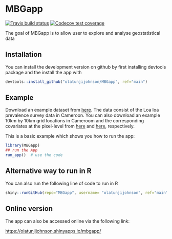 
<!-- README.md is generated from README.Rmd. Please edit that file -->

# MBGapp

<!-- badges: start -->

[![Travis build
status](https://travis-ci.org/olatunjijohnson/MBGapp.svg?branch=main)](https://travis-ci.org/olatunjijohnson/MBGapp)
[![Codecov test
coverage](https://codecov.io/gh/olatunjijohnson/MBGapp/branch/master/graph/badge.svg)](https://codecov.io/gh/olatunjijohnson/MBGapp?branch=main)
<!-- badges: end -->

The goal of MBGapp is to allow user to explore and analyse
geostatistical
data

## Installation

<!-- You can install the released version of MBGapp from [CRAN](https://CRAN.R-project.org) with: -->

<!-- ``` r -->

<!-- install.packages("MBGapp") -->

<!-- ``` -->

You can install the development version on github by first installing
devtools package and the install the app with

``` r
devtools::install_github("olatunjijohnson/MBGapp", ref="main")
```

## Example

Download an example dataset from
[here](https://drive.google.com/uc?export=download&id=1nGRuw-UUFYbG0Wl4XD4noxaNb1iyyky9).
The data consist of the Loa loa prevalence survey data in Cameroon. You
can also download an example 10km by 10km grid locations in Cameroom and
the corresponding covariates at the pixel-level from
[here](https://drive.google.com/uc?export=download&id=1-P880pttLqOlyQnW6_K1MPsEQo_Gh4zM)
and
[here](https://drive.google.com/uc?export=download&id=1fe5i08xIghPP_kHUHiL0SNT1usa8L-OD),
respectively.

This is a basic example which shows you how to run the app:

``` r
library(MBGapp)
## run the App
run_app()  # use the code
```

## Alternative way to run in R

You can also run the following line of code to run in
R

``` r
shiny::runGitHub(repo="MBGapp", username= "olatunjijohnson", ref="main", subdir = "inst/MBGapp")
```

## Online version

The app can also be accessed online via the following link:

<https://olatunjijohnson.shinyapps.io/mbgapp/>
